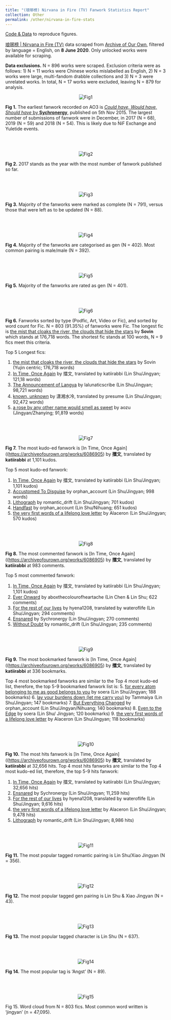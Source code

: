 ```yaml
---
title: "(琅琊榜) Nirvana in Fire (TV) Fanwork Statistics Report"
collection: Other
permalink: /other/nirvana-in-fire-stats
---
```


[Code & Data](https://github.com/seowxft/NiFAO3Scrape) to reproduce figures.

<a href ="https://archiveofourown.org/tags/%E7%90%85%E7%90%8A%E6%A6%9C%20%7C%20Nirvana%20in%20Fire%20(TV)/works/">琅琊榜 | Nirvana in Fire (TV)</a> data scraped from [Archive of Our Own](https://archiveofourown.org), filtered by language = English, on <strong>8 June 2020</strong>. Only unlocked works were available for scraping.

<strong>Data exclusions.</strong> N = 896 works were scraped. Exclusion criteria were as follows: 1) N = 11 works were Chinese works mislabelled as English, 2) N = 3 works were large, multi-fandom drabble collections and 3) N = 3 were unrelated works. In total, N = 17 works were excluded, leaving N = 879 for analysis.

<p align="center">
  <img src="http://seowxft.github.io/files/nifFigs/Rplot01.png" alt="Fig1"/>
</p>

<strong>Fig 1.</strong> The earliest fanwork recorded on AO3 is [<i>Could have, Would have, Should have</i> by <strong>Sychronergy</strong>](https://archiveofourown.org/works/5148068), published on 5th Nov 2015. The largest number of submissions of fanwork were in December, in 2017 (N = 68), 2019 (N = 59) and 2018 (N = 54). This is likely due to NiF Exchange and Yuletide events.

<br></br>
<p align="center">
  <img src="http://seowxft.github.io/files/nifFigs/Rplot02.png" alt="Fig2"/>
</p>

<strong>Fig 2.</strong> 2017 stands as the year with the most number of fanwork published so far.

<br></br>
<p align="center">
  <img src="http://seowxft.github.io/files/nifFigs/Rplot03.png" alt="Fig3"/>
</p>

<strong>Fig 3.</strong> Majority of the fanworks were marked as complete (N = 791), versus those that were left as to be updated (N = 88).

<br></br>
<p align="center">
  <img src="http://seowxft.github.io/files/nifFigs/Rplot09.png" alt="Fig4"/>
</p>

<strong>Fig 4.</strong> Majority of the fanworks are categorised as gen (N = 402). Most common pairing is male/male (N = 392).

<br></br>
<p align="center">
  <img src="http://seowxft.github.io/files/nifFigs/Rplot010.png" alt="Fig5"/>
</p>

<strong>Fig 5.</strong> Majority of the fanworks are rated as gen (N = 401).

<br></br>
<p align="center">
  <img src="http://seowxft.github.io/files/nifFigs/Rplot04.png" alt="Fig6"/>
</p>

<strong>Fig 6.</strong> Fanworks sorted by type (Podfic, Art, Video or Fic), and sorted by word count for Fic. N = 803 (91.35%) of fanworks were Fic. The longest fic is [the mist that cloaks the river, the clouds that hide the stars](https://archiveofourown.org/works/15699879) by <strong>Sovin</strong> which stands at 176,718 words. The shortest fic stands at 100 words, N = 9 fics meet this criteria.

Top 5 Longest fics:
1.	[the mist that cloaks the river, the clouds that hide the stars](https://archiveofourown.org/works/6086905) by Sovin (Yujin centric; 176,718 words)
2.	[In Time, Once Again](https://archiveofourown.org/works/6086905) by 擂文, translated by katiirabbi (Lin Shu/Jingyan; 121,18 words)
3.	[The Announcement of Langya](https://archiveofourown.org/works/11976366) by lalunaticscribe (Lin Shu/Jingyan; 98,721 words)
4.	[known, unknown](https://archiveofourown.org/works/14713827) by 潇湘水冷, translated by presume (Lin Shu/Jingyan; 92,472 words)
5.	[a rose by any other name would smell as sweet](https://archiveofourown.org/works/14317086) by aozu (Jingyan/Zhanying; 91,819 words)

<br></br>
<p align="center">
  <img src="http://seowxft.github.io/files/nifFigs/Rplot05.png" alt="Fig7"/>
</p>

<strong>Fig 7.</strong> The most kudo-ed fanwork is [In Time, Once Again]((https://archiveofourown.org/works/6086905) by <strong>擂文</strong>, translated by <strong>katiirabbi</strong> at 1,101 kudos.

Top 5 most kudo-ed fanwork:
1.	[In Time, Once Again](https://archiveofourown.org/works/6086905) by 擂文, translated by katiirabbi (Lin Shu/Jingyan; 1,101 kudos)
2.	[Accustomed To Disguise](https://archiveofourown.org/works/13100499) by orphan_account (Lin Shu/Jingyan; 998 words)
3.	[Lithograph](https://archiveofourown.org/works/10700544) by romantic_drift (Lin Shu/Jingyan; 701 kudos)
4.	[Handfast](https://archiveofourown.org/works/13747836) by orphan_account (Lin Shu/Nihuang; 651 kudos)
5.	[the very first words of a lifelong love letter](https://archiveofourown.org/works/6784552) by Alaceron (Lin Shu/Jingyan; 570 kudos)

<br></br>
<p align="center">
  <img src="http://seowxft.github.io/files/nifFigs/Rplot06.png" alt="Fig8"/>
</p>

<strong>Fig 8.</strong> The most commented fanwork is [In Time, Once Again]((https://archiveofourown.org/works/6086905) by <strong>擂文</strong>, translated by <strong>katiirabbi</strong> at 983 comments.

Top 5 most commented fanwork:
1.	[In Time, Once Again](https://archiveofourown.org/works/6086905) by 擂文, translated by katiirabbi (Lin Shu/Jingyan; 1,101 kudos)
2.	[Ever Onward](https://archiveofourown.org/works/16021301) by aboxthecolourofheartache (Lin Chen & Lin Shu; 622 comments)
3.	[For the rest of our lives](https://archiveofourown.org/works/13523304) by hyena1208, translated by wateroflife (Lin Shu/Jingyan; 294 comments)
4.	[Ensnared]( https://archiveofourown.org/works/5552774) by Sychronergy (Lin Shu/Jingyan; 270 comments)
5.	[Without Doubt](https://archiveofourown.org/works/10073657) by romantic_drift (Lin Shu/Jingyan; 235 comments)

<br></br>
<p align="center">
  <img src="http://seowxft.github.io/files/nifFigs/Rplot07.png" alt="Fig9"/>
</p>

<strong>Fig 9.</strong> The most bookmarked fanwork is [In Time, Once Again]((https://archiveofourown.org/works/6086905) by <strong>擂文</strong>, translated by <strong>katiirabbi</strong> at 336 bookmarks.

Top 4 most bookmarked fanworks are similar to the Top 4 most kudo-ed list, therefore, the top 5-9 bookmarked fanwork list is:
5.	[for every atom belonging to me as good belongs to you](https://archiveofourown.org/works/13088637) by soera (Lin Shu/Jingyan; 188 bookmarks)
6.	[lay your burdens down (let me carry you)](https://archiveofourown.org/works/8042896) by Tammaiya (Lin Shu/Jingyan; 147 bookmarks)
7.	[But Everything Changed](https://archiveofourown.org/works/13364010) by orphan_account (Lin Shu/Jingyan/Nihuang; 140 bookmarks)
8.	[Even to the Edge](https://archiveofourown.org/works/10324157) by soera (Lin Shu/ Jingyan; 120 bookmarks)
9.	[the very first words of a lifelong love letter](https://archiveofourown.org/works/6784552) by Alaceron (Lin Shu/Jingyan; 118 bookmarks)

<br></br>
<p align="center">
  <img src="http://seowxft.github.io/files/nifFigs/Rplot08.png" alt="Fig10"/>
</p>

<strong>Fig 10.</strong> The most hits fanwork is [In Time, Once Again]((https://archiveofourown.org/works/6086905) by <strong>擂文</strong>, translated by <strong>katiirabbi</strong> at 32,656 hits.
Top 4 most hits fanworks are similar to the Top 4 most kudo-ed list, therefore, the top 5-9 hits fanwork:
1.	[In Time, Once Again](https://archiveofourown.org/works/6086905) by 擂文, translated by katiirabbi (Lin Shu/Jingyan; 32,656 hits)
2.	[Ensnared]( https://archiveofourown.org/works/5552774) by Sychronergy (Lin Shu/Jingyan; 11,259 hits)
3.	[For the rest of our lives](https://archiveofourown.org/works/13523304) by hyena1208, translated by wateroflife (Lin Shu/Jingyan; 9,616 hits)
4.	[the very first words of a lifelong love letter](https://archiveofourown.org/works/6784552) by Alaceron (Lin Shu/Jingyan; 9,478 hits)
5.	[Lithograph](https://archiveofourown.org/works/10700544) by romantic_drift (Lin Shu/Jingyan; 8,986 hits)

<br></br>
<p align="center">
  <img src="http://seowxft.github.io/files/nifFigs/Rplot011.png" alt="Fig11"/>
</p>

<strong>Fig 11.</strong> The most popular tagged romantic pairing is Lin Shu/Xiao Jingyan (N = 356).

<br></br>
<p align="center">
  <img src="http://seowxft.github.io/files/nifFigs/Rplot012.png" alt="Fig12"/>
</p>

<strong>Fig 12.</strong> The most popular tagged gen pairing is Lin Shu & Xiao Jingyan (N = 43).


<br></br>
<p align="center">
  <img src="http://seowxft.github.io/files/nifFigs/Rplot013.png" alt="Fig13"/>
</p>

<strong>Fig 13.</strong> The most popular tagged character is Lin Shu (N = 637).

<br></br>
<p align="center">
  <img src="http://seowxft.github.io/files/nifFigs/Rplot014.png" alt="Fig14"/>
</p>
<strong>Fig 14.</strong> The most popular tag is ‘Angst’ (N = 89).

<br></br>
<p align="center">
  <img src="http://seowxft.github.io/files/nifFigs/Rplot015.jpg" alt="Fig15"/>
</p>
Fig 15. Word cloud from N = 803 fics. Most common word written is ‘jingyan’ (n = 47,095).
